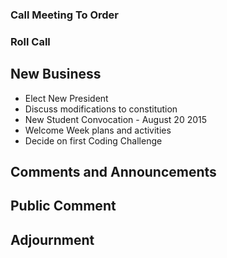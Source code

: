 ---
---

### Call Meeting To Order

### Roll Call

## New Business

 * Elect New President
 * Discuss modifications to constitution
 * New Student Convocation - August 20 2015
 * Welcome Week plans and activities
 * Decide on first Coding Challenge

## Comments and Announcements

## Public Comment

## Adjournment
